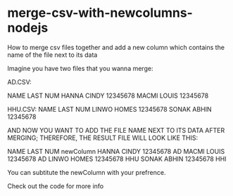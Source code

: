 # merge-csv-with-newcolumns-nodejs
How to merge csv files together and add a new column which contains the name of the file next to its data



Imagine you have two files that you wanna merge:

AD.CSV:

NAME	LAST	NUM
HANNA CINDY	12345678
MACMI LOUIS	12345678

HHU.CSV:
NAME	LAST	NUM
LINWO HOMES 12345678
SONAK ABHIN 12345678


AND NOW YOU WANT TO ADD THE FILE NAME NEXT TO ITS DATA AFTER MERGING; THEREFORE, THE RESULT FILE WILL LOOK LIKE THIS:

NAME	LAST	NUM       newColumn
HANNA CINDY	12345678  AD
MACMI LOUIS	12345678  AD
LINWO HOMES 12345678  HHU 
SONAK ABHIN 12345678  HHI


You can subtitute the newColumn with your prefrence. 

Check out the code for more info
